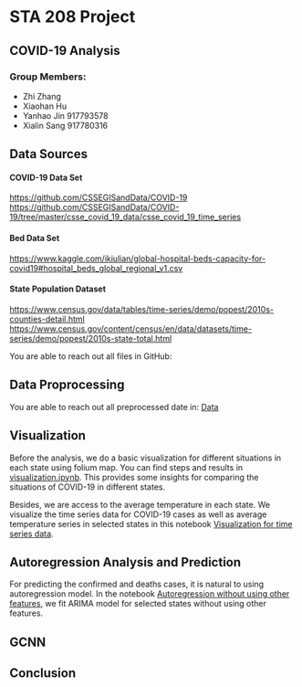 # STA 208 Project

## COVID-19 Analysis

### Group Members:  
* Zhi Zhang
* Xiaohan Hu
* Yanhao Jin 917793578
* Xialin Sang 917780316

## Data Sources

#### COVID-19 Data Set 

https://github.com/CSSEGISandData/COVID-19 
https://github.com/CSSEGISandData/COVID-19/tree/master/csse_covid_19_data/csse_covid_19_time_series 

#### Bed Data Set 

https://www.kaggle.com/ikiulian/global-hospital-beds-capacity-for-covid19#hospital_beds_global_regional_v1.csv 

#### State Population Dataset

https://www.census.gov/data/tables/time-series/demo/popest/2010s-counties-detail.html https://www.census.gov/content/census/en/data/datasets/time-series/demo/popest/2010s-state-total.html 

You are able to reach out all files in GitHub: 

## Data Proprocessing
You are able to reach out all preprocessed date in: [Data](https://github.com/yanhaojin/STA208-COVID-19-Analysis/blob/master/Data)  
## Visualization
Before the analysis, we do a basic visualization for different situations in each state using folium map. You can find steps and results in [visualization.ipynb](https://github.com/yanhaojin/STA208-COVID-19-Analysis/blob/master/Notebooks/visualization.ipynb). This provides some insights for comparing the situations of COVID-19 in different states.

Besides, we are access to the average temperature in each state. We visualize the time series data for COVID-19 cases as well as average temperature series in selected states in this notebook [Visualization for time series data](https://github.com/yanhaojin/STA208-COVID-19-Analysis/blob/master/Notebooks/STA208%20COVID-19%20Visualization%20for%20Time%20Series%20Data.ipynb). 

## Autoregression Analysis and Prediction
For predicting the confirmed and deaths cases, it is natural to using autoregression model. In the notebook [Autoregression without using other features](https://github.com/yanhaojin/STA208-COVID-19-Analysis/blob/master/Notebooks/STA208%20COVID-19%20Autoregression%20Analysis%20without%20Temperature.ipynb), we fit ARIMA model for selected states without using other features.
## GCNN
## Conclusion

